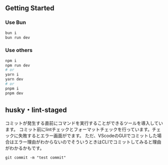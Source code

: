 ## Getting Started

### Use Bun

```bash
bun i
bun run dev
```

### Use others

```bash
npm i
npm run dev
# or
yarn i
yarn dev
# or
pnpm i
pnpm dev
```


## husky・lint-staged

コミットが発生する直前にコマンドを実行することができるツールを導入しています。
コミット前にlintチェックとフォーマットチェックを行っています。チェックに失敗するとエラー画面がでます。
ただ、VScodeのGUIでコミットした場合はエラー理由がわからないのでそういうときはCLIでコミットしてみると理由がわかるかもです。

```
git commit -m "test commit"
```
